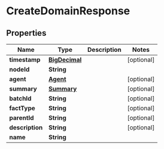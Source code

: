 
# CreateDomainResponse

## Properties
Name | Type | Description | Notes
------------ | ------------- | ------------- | -------------
**timestamp** | [**BigDecimal**](BigDecimal.md) |  |  [optional]
**nodeId** | **String** |  | 
**agent** | [**Agent**](Agent.md) |  |  [optional]
**summary** | [**Summary**](Summary.md) |  |  [optional]
**batchId** | **String** |  |  [optional]
**factType** | **String** |  |  [optional]
**parentId** | **String** |  |  [optional]
**description** | **String** |  |  [optional]
**name** | **String** |  | 



